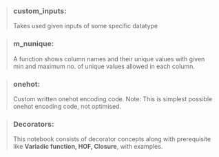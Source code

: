 

> ### custom_inputs:
> Takes used given inputs of some specific datatype

>### m_nunique:
>A function shows column names and their unique values with given min and maximum no. of unique values allowed in each column.

> ### onehot:
> Custom written onehot encoding code.
> Note: This is simplest possible onehot encoding code, not optimised.

> ### Decorators:
> This notebook consists of decorator concepts along with prerequisite like **Variadic function, HOF, Closure**, with  examples.
